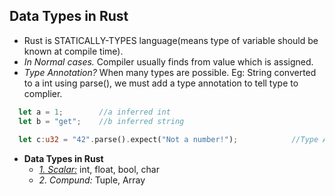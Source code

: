 ## Data Types in Rust
- Rust is STATICALLY-TYPES language(means type of variable should be known at compile time).
- *In Normal cases.* Compiler usually finds from value which is assigned.
- *Type Annotation?*  When many types are possible. Eg: String converted to a int using parse(), we must add a type annotation to tell type to complier.
```rust
  let a = 1;        //a inferred int
  let b = "get";    //b inferred string
  
  let c:u32 = "42".parse().expect("Not a number!");            //Type Annotation u32
```
- **Data Types in Rust**
  - *[1. Scalar:](Scalar)* int, float, bool, char
  - *2. Compund:* Tuple, Array
